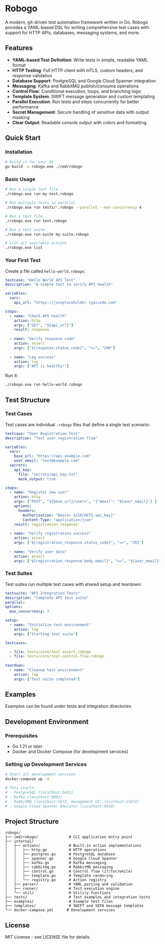 # Robogo

A modern, git-driven test automation framework written in Go. Robogo provides a YAML-based DSL for writing comprehensive test cases with support for HTTP APIs, databases, messaging systems, and more.

## Features

- **YAML-based Test Definition**: Write tests in simple, readable YAML format
- **HTTP Testing**: Full HTTP client with mTLS, custom headers, and response validation
- **Database Support**: PostgreSQL and Google Cloud Spanner integration
- **Messaging**: Kafka and RabbitMQ publish/consume operations
- **Control Flow**: Conditional execution, loops, and branching logic
- **Template System**: SWIFT message generation and custom templating
- **Parallel Execution**: Run tests and steps concurrently for better performance
- **Secret Management**: Secure handling of sensitive data with output masking
- **Clear Output**: Readable console output with colors and formatting

## Quick Start

### Installation

```bash
# Build it for your OS
go build -o robogo.exe ./cmd/robogo
```

### Basic Usage

```bash
# Run a single test file
./robogo.exe run my-test.robogo

# Run multiple tests in parallel
./robogo.exe run tests/*.robogo --parallel --max-concurrency 4

# Run a test file
./robogo.exe run test.robogo

# Run a test suite
./robogo.exe run-suite my-suite.robogo

# List all available actions
./robogo.exe list
```

### Your First Test

Create a file called `hello-world.robogo`:

```yaml
testcase: "Hello World API Test"
description: "A simple test to verify API health"

variables:
  vars:
    api_url: "https://jsonplaceholder.typicode.com"

steps:
  - name: "Check API health"
    action: http
    args: ["GET", "${api_url}"]
    result: response
    
  - name: "Verify response code"
    action: assert
    args: ["${response.status_code}", "==", "200"]
    
  - name: "Log success"
    action: log
    args: ["API is healthy!"]
```

Run it:
```bash
./robogo.exe run hello-world.robogo
```

## Test Structure

### Test Cases

Test cases are individual `.robogo` files that define a single test scenario:

```yaml
testcase: "User Registration Test"
description: "Test user registration flow"

variables:
  vars:
    base_url: "https://api.example.com"
    user_email: "test@example.com"
  secrets:
    api_key:
      file: "secrets/api_key.txt"
      mask_output: true

steps:
  - name: "Register new user"
    action: http
    args: ["POST", "${base_url}/users", '{"email": "${user_email}"}']
    options:
      headers:
        Authorization: "Bearer ${SECRETS.api_key}"
        Content-Type: "application/json"
    result: registration_response
    
  - name: "Verify registration success"
    action: assert
    args: ["${registration_response.status_code}", "==", "201"]
    
  - name: "Verify user data"
    action: assert
    args: ["${registration_response.body.email}", "==", "${user_email}"]
```

### Test Suites

Test suites run multiple test cases with shared setup and teardown:

```yaml
testsuite: "API Integration Tests"
description: "Complete API test suite"
parallel:
options:
  max_concurrency: 3

setup:
  - name: "Initialize test environment"
    action: log
    args: ["Starting test suite"]

testcases:

  - file: tests/core/test-assert.robogo
  - file: tests/core/test-control-flow.robogo
 
teardown:
  - name: "Cleanup test environment"
    action: log
    args: ["Test suite completed"]

```

## Examples

Examples can be found under tests and integration directories


## Development Environment

### Prerequisites

- Go 1.21 or later
- Docker and Docker Compose (for development services)

### Setting up Development Services

```bash
# Start all development services
docker-compose up -d

# This starts:
# - PostgreSQL (localhost:5432)
# - Kafka (localhost:9092)  
# - RabbitMQ (localhost:5672, management UI: localhost:15672)
# - Google Cloud Spanner Emulator (localhost:9010)
```

## Project Structure

```
robogo/
├── cmd/robogo/              # CLI application entry point
├── internal/
│   ├── actions/             # Built-in action implementations
│   │   ├── http.go          # HTTP operations
│   │   ├── postgres.go      # PostgreSQL database
│   │   ├── spanner.go       # Google Cloud Spanner
│   │   ├── kafka.go         # Kafka messaging
│   │   ├── rabbitmq.go      # RabbitMQ messaging
│   │   ├── control.go       # Control flow (if/for/while)
│   │   ├── template.go      # Template rendering
│   │   └── registry.go      # Action registry
│   ├── parser/              # YAML parsing and validation
│   ├── runner/              # Test execution engine
│   └── util/                # Utility functions
├── tests/                   # Test examples and integration tests
├── examples/                # Example test files
├── templates/               # SWIFT and SEPA message templates
└── docker-compose.yml      # Development services
```

## License

MIT License - see LICENSE file for details.